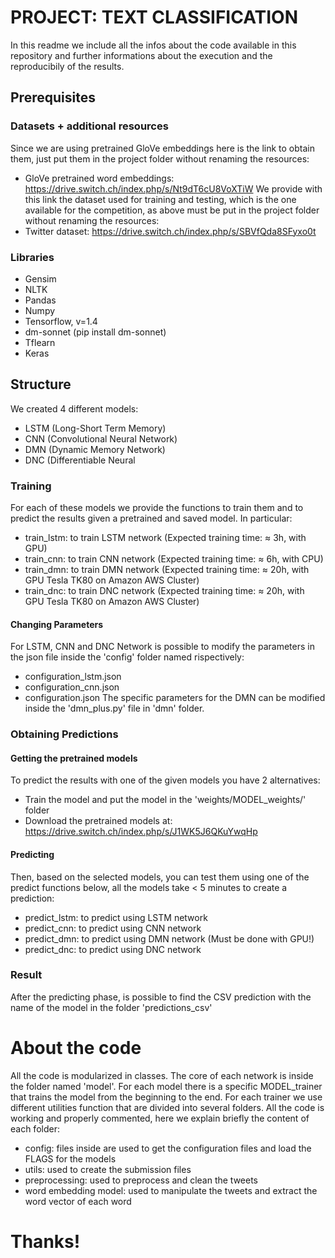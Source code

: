 # PROJECT: TEXT CLASSIFICATION
In this readme we include all the infos about the code available in this repository and further informations about the execution and the reproducibily of the results.

## Prerequisites

### Datasets + additional resources
Since we are using pretrained GloVe embeddings here is the link to obtain them, just put them in the project folder without renaming the resources: 
- GloVe pretrained word embeddings: https://drive.switch.ch/index.php/s/Nt9dT6cU8VoXTiW
We provide with this link the dataset used for training and testing, which is the one available for the competition, as above must be put in the project folder without renaming the resources:
- Twitter dataset: https://drive.switch.ch/index.php/s/SBVfQda8SFyxo0t
### Libraries
- Gensim
- NLTK
- Pandas
- Numpy
- Tensorflow, v=1.4
- dm-sonnet (pip install dm-sonnet)
- Tflearn
- Keras

## Structure
We created 4 different models:
- LSTM (Long-Short Term Memory)
- CNN (Convolutional Neural Network)
- DMN (Dynamic Memory Network)
- DNC (Differentiable Neural 

### Training
For each of these models we provide the functions to train them and to predict the results given a pretrained and saved model.
In particular:
 - train_lstm: to train LSTM network (Expected training time: ≈ 3h, with GPU)
 - train_cnn: to train CNN network (Expected training time: ≈ 6h, with CPU)
 - train_dmn: to train DMN network (Expected training time: ≈ 20h, with GPU Tesla TK80 on Amazon AWS Cluster)
 - train_dnc: to train DNC network (Expected training time: ≈ 20h, with GPU Tesla TK80 on Amazon AWS Cluster)

#### Changing Parameters
For LSTM, CNN and DNC Network is possible to modify the parameters in the json file inside the 'config' folder named rispectively:
- configuration_lstm.json
- configuration_cnn.json
- configuration.json
The specific parameters for the DMN can be modified inside the 'dmn_plus.py' file in 'dmn' folder.
### Obtaining Predictions
#### Getting the pretrained models
 To predict the results with one of the given models you have 2 alternatives:
 - Train the model and put the model in the 'weights/MODEL_weights/' folder
 - Download the pretrained models at: https://drive.switch.ch/index.php/s/J1WK5J6QKuYwqHp

#### Predicting
 Then, based on the selected models, you can test them using one of the predict functions below, all the models take < 5 minutes to create a prediction:
 - predict_lstm: to predict using LSTM network
 - predict_cnn: to predict using CNN network
 - predict_dmn: to predict using DMN network (Must be done with GPU!)
 - predict_dnc: to predict using DNC network

### Result
After the predicting phase, is possible to find the CSV prediction with the name of the model in the folder 'predictions_csv'

# About the code

All the code is modularized in classes.
The core of each network is inside the folder named 'model'. For each model there is a specific MODEL_trainer that trains the model from the beginning to the end. 
For each trainer we use different utilities function that are divided into several folders.
All the code is working and properly commented, here we explain briefly the content of each folder:
- config: files inside are used to get the configuration files and load the FLAGS for the models
- utils: used to create the submission files
- preprocessing: used to preprocess and clean the tweets
- word embedding model: used to manipulate the tweets and extract the word vector of each word

# Thanks!
